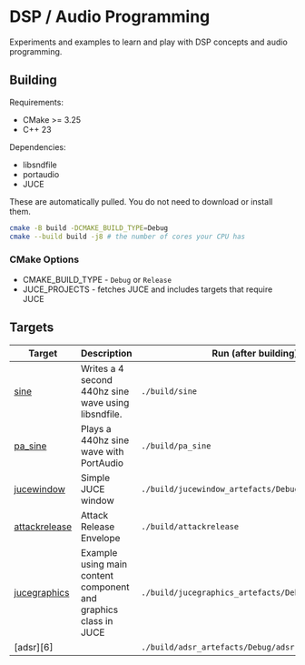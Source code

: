 # DSP / Audio Programming

Experiments and examples to learn and play with DSP concepts and audio programming.

## Building

Requirements:
- CMake >= 3.25
- C++ 23

Dependencies:
- libsndfile
- portaudio
- JUCE 

These are automatically pulled. You do not need to download or install them.

``` sh
cmake -B build -DCMAKE_BUILD_TYPE=Debug
cmake --build build -j8 # the number of cores your CPU has
```

### CMake Options

- CMAKE_BUILD_TYPE - `Debug` or `Release`
- JUCE_PROJECTS - fetches JUCE and includes targets that require JUCE


## Targets


| Target             | Description                                                     | Run (after building)                                |
|--------------------|-----------------------------------------------------------------|-----------------------------------------------------|
| [sine][1]          | Writes a 4 second 440hz sine wave using libsndfile.             | `./build/sine`                                      |
| [pa_sine][2]       | Plays a 440hz sine wave with PortAudio                          | `./build/pa_sine`                                   |
| [jucewindow][3]    | Simple JUCE window                                              | `./build/jucewindow_artefacts/Debug/jucewindow`     |
| [attackrelease][4] | Attack Release Envelope                                         | `./build/attackrelease`                             |
| [jucegraphics][5]  | Example using main content component and graphics class in JUCE | `./build/jucegraphics_artefacts/Debug/jucegraphics` |
| [adsr][6]          |                                                                 | `./build/adsr_artefacts/Debug/adsr`                 |


[1]:./sine/sine.cpp
[2]:./pa_sine/pa_sine.cpp
[3]:./jucewindow/jucewindow.cpp
[4]:./attackrelease/attackrelease.cpp
[5]:./jucegraphics/jucegraphics.cpp
[5]:./adsr/adsr.cpp
